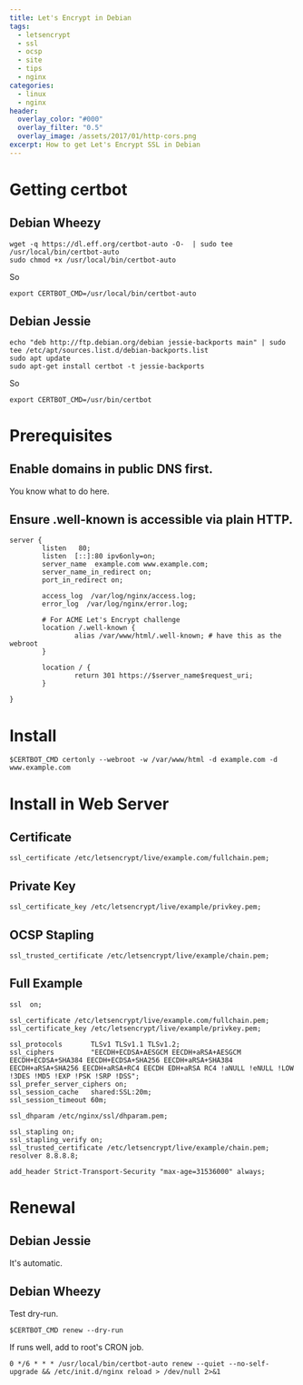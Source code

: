 ```yaml
---
title: Let's Encrypt in Debian
tags:
  - letsencrypt
  - ssl
  - ocsp
  - site
  - tips
  - nginx
categories:
  - linux
  - nginx
header:
  overlay_color: "#000"
  overlay_filter: "0.5"
  overlay_image: /assets/2017/01/http-cors.png
excerpt: How to get Let's Encrypt SSL in Debian
---
```

# Getting certbot
## Debian Wheezy

```
wget -q https://dl.eff.org/certbot-auto -O-  | sudo tee /usr/local/bin/certbot-auto
sudo chmod +x /usr/local/bin/certbot-auto
```

So

```
export CERTBOT_CMD=/usr/local/bin/certbot-auto
```

## Debian Jessie

```
echo "deb http://ftp.debian.org/debian jessie-backports main" | sudo tee /etc/apt/sources.list.d/debian-backports.list
sudo apt update
sudo apt-get install certbot -t jessie-backports
```
So

```
export CERTBOT_CMD=/usr/bin/certbot
```

# Prerequisites

## Enable domains in public DNS first.

You know what to do here.

## Ensure .well-known is accessible via plain HTTP.

```
server {
        listen   80;
        listen  [::]:80 ipv6only=on;
        server_name  example.com www.example.com;
        server_name_in_redirect on;
        port_in_redirect on;

        access_log  /var/log/nginx/access.log;
        error_log  /var/log/nginx/error.log;

        # For ACME Let's Encrypt challenge
        location /.well-known {
                alias /var/www/html/.well-known; # have this as the webroot
        }

        location / {
                return 301 https://$server_name$request_uri;
        }

}
```

# Install

```
$CERTBOT_CMD certonly --webroot -w /var/www/html -d example.com -d www.example.com
```

# Install in Web Server

## Certificate

```
ssl_certificate /etc/letsencrypt/live/example.com/fullchain.pem;
```

## Private Key

```
ssl_certificate_key /etc/letsencrypt/live/example/privkey.pem;
```

## OCSP Stapling

```
ssl_trusted_certificate /etc/letsencrypt/live/example/chain.pem;
```

## Full Example

```
ssl  on;

ssl_certificate /etc/letsencrypt/live/example.com/fullchain.pem;
ssl_certificate_key /etc/letsencrypt/live/example/privkey.pem;

ssl_protocols       TLSv1 TLSv1.1 TLSv1.2;
ssl_ciphers         "EECDH+ECDSA+AESGCM EECDH+aRSA+AESGCM EECDH+ECDSA+SHA384 EECDH+ECDSA+SHA256 EECDH+aRSA+SHA384 EECDH+aRSA+SHA256 EECDH+aRSA+RC4 EECDH EDH+aRSA RC4 !aNULL !eNULL !LOW !3DES !MD5 !EXP !PSK !SRP !DSS";
ssl_prefer_server_ciphers on;
ssl_session_cache   shared:SSL:20m;
ssl_session_timeout 60m;

ssl_dhparam /etc/nginx/ssl/dhparam.pem;

ssl_stapling on;
ssl_stapling_verify on;
ssl_trusted_certificate /etc/letsencrypt/live/example/chain.pem;
resolver 8.8.8.8;

add_header Strict-Transport-Security "max-age=31536000" always;
```

# Renewal

## Debian Jessie

It's automatic.

## Debian Wheezy

Test dry-run.

```
$CERTBOT_CMD renew --dry-run
```

If runs well, add to root's CRON job.

```
0 */6 * * * /usr/local/bin/certbot-auto renew --quiet --no-self-upgrade && /etc/init.d/nginx reload > /dev/null 2>&1
```
